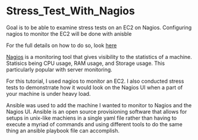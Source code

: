 # Stress_Test_With_Nagios

Goal is to be able to examine stress tests on an EC2 on Nagios. Configuring nagios to monitor the EC2 will be done with anisble 

For the full details on how to do so, look [here](https://github.com/KennethT404/Stress_Test_With_Nagios/blob/main/Stress%20Monitoring%20with%20Nagios%20on%20EC2.pdf)

[Nagios](https://www.nagios.org/) is a monitoring tool that gives visibility to the statistics of a machine. Statisics being CPU usage, RAM usage, and Storage usage. This particularly popular with server monitoring. 

For this tutorial, I used nagios to monitor an EC2. I also conducted stress tests to demonstrrate how it would look on the Nagios UI when a part of your machine is under heavy load. 

Ansible was used to add the machine I wanted to monitor to Nagios and the Nagios UI. Ansible is an open source provisioning software that allows for setups in unix-like machiens in a single yaml file rather than having to execute a myriad of commands and using different tools to do the same thing an ansible playbook file can accomplish.
